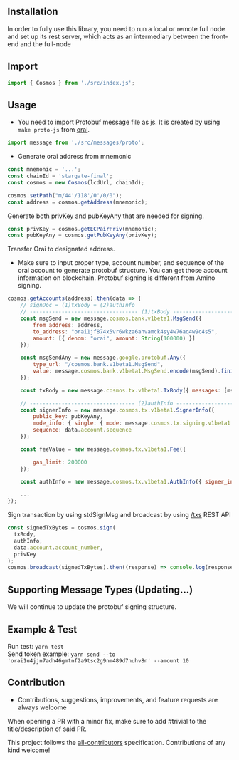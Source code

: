 <!-- TOTAL-DOWNLOADS-BADGE:START - Do not remove or modify this section -->
<!-- [![NPM Downloads](https://img.shields.io/npm/dt/@oraitation/oraijs.svg)](https://www.npmjs.com/package/@oraitation/oraijs) -->
<!-- TOTAL-DOWNLOADS-BADGE:END -->

## Installation

In order to fully use this library, you need to run a local or remote full node and set up its rest server, which acts as an intermediary between the front-end and the full-node

## Import

```js
import { Cosmos } from './src/index.js';
```

## Usage

- You need to import Protobuf message file as js. It is created by using `make proto-js` from [orai](https://github.com/oraichain/orai).

```js
import message from './src/messages/proto';
```

- Generate orai address from mnemonic

```js
const mnemonic = '...';
const chainId = 'stargate-final';
const cosmos = new Cosmos(lcdUrl, chainId);

cosmos.setPath("m/44'/118'/0'/0/0");
const address = cosmos.getAddress(mnemonic);
```

Generate both privKey and pubKeyAny that are needed for signing.

```js
const privKey = cosmos.getECPairPriv(mnemonic);
const pubKeyAny = cosmos.getPubKeyAny(privKey);
```

Transfer Orai to designated address.

- Make sure to input proper type, account number, and sequence of the orai account to generate protobuf structure. You can get those account information on blockchain. Protobuf signing is different from Amino signing.

```js
cosmos.getAccounts(address).then(data => {
	// signDoc = (1)txBody + (2)authInfo
	// ---------------------------------- (1)txBody ----------------------------------
	const msgSend = new message.cosmos.bank.v1beta1.MsgSend({
		from_address: address,
		to_address: "orai1jf874x5vr6wkza6ahvamck4sy4w76aq4w9c4s5",
		amount: [{ denom: "orai", amount: String(100000) }]
	});

	const msgSendAny = new message.google.protobuf.Any({
		type_url: "/cosmos.bank.v1beta1.MsgSend",
		value: message.cosmos.bank.v1beta1.MsgSend.encode(msgSend).finish()
	});

	const txBody = new message.cosmos.tx.v1beta1.TxBody({ messages: [msgSendAny], memo: "" });

	// --------------------------------- (2)authInfo ---------------------------------
	const signerInfo = new message.cosmos.tx.v1beta1.SignerInfo({
		public_key: pubKeyAny,
		mode_info: { single: { mode: message.cosmos.tx.signing.v1beta1.SignMode.SIGN_MODE_DIRECT } },
		sequence: data.account.sequence
	});

	const feeValue = new message.cosmos.tx.v1beta1.Fee({

		gas_limit: 200000
	});

	const authInfo = new message.cosmos.tx.v1beta1.AuthInfo({ signer_infos: [signerInfo], fee: feeValue });

	...
});
```

Sign transaction by using stdSignMsg and broadcast by using [/txs](http://localhost:1317/cosmos/tx/v1beta1/txs) REST API

```js
const signedTxBytes = cosmos.sign(
  txBody,
  authInfo,
  data.account.account_number,
  privKey
);
cosmos.broadcast(signedTxBytes).then((response) => console.log(response));
```

## Supporting Message Types (Updating...)

We will continue to update the protobuf signing structure.

## Example & Test

Run test: `yarn test`  
Send token example: `yarn send --to 'orai1u4jjn7adh46gmtnf2a9tsc2g9nm489d7nuhv8n' --amount 10`

## Contribution

- Contributions, suggestions, improvements, and feature requests are always welcome

When opening a PR with a minor fix, make sure to add #trivial to the title/description of said PR.

<!-- ALL-CONTRIBUTORS-LIST:END -->

This project follows the [all-contributors](https://github.com/all-contributors/all-contributors) specification. Contributions of any kind welcome!
